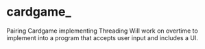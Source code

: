 # cardgame_
Pairing Cardgame implementing Threading
Will work on overtime to implement into
a program that accepts user input and 
includes a UI.
